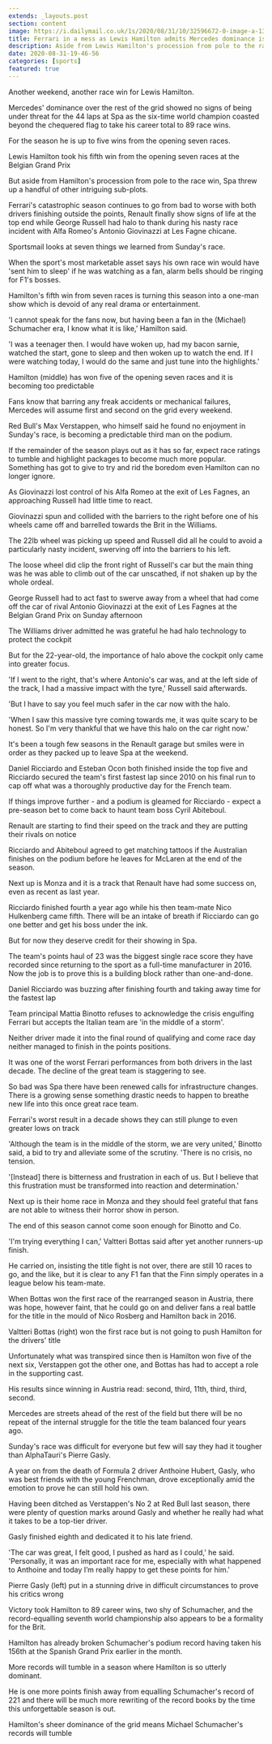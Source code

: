 ```yaml
---
extends: _layouts.post
section: content
image: https://i.dailymail.co.uk/1s/2020/08/31/10/32596672-0-image-a-13_1598866521671.jpg 
title: Ferrari in a mess as Lewis Hamilton admits Mercedes dominance is boring - things we learned 
description: Aside from Lewis Hamilton's procession from pole to the race win, Spa threw up a handful of other intriguing sub-plots including Ferrari's demise and Renault's rise. Here are things we learned. 
date: 2020-08-31-19-46-56 
categories: [sports] 
featured: true 
--- 
```

Another weekend, another race win for Lewis Hamilton.  

Mercedes' dominance over the rest of the grid showed no signs of being under threat for the 44 laps at Spa as the six-time world champion coasted beyond the chequered flag to take his career total to 89 race wins. 

For the season he is up to five wins from the opening seven races. 

Lewis Hamilton took his fifth win from the opening seven races at the Belgian Grand Prix

But aside from Hamilton's procession from pole to the race win, Spa threw up a handful of other intriguing sub-plots. 

Ferrari's catastrophic season continues to go from bad to worse with both drivers finishing outside the points, Renault finally show signs of life at the top end while George Russell had halo to thank during his nasty race incident with Alfa Romeo's Antonio Giovinazzi at Les Fagne chicane. 

Sportsmail looks at seven things we learned from Sunday's race.  



When the sport's most marketable asset says his own race win would have 'sent him to sleep' if he was watching as a fan, alarm bells should be ringing for F1's bosses. 

Hamilton's fifth win from seven races is turning this season into a one-man show which is devoid of any real drama or entertainment. 

'I cannot speak for the fans now, but having been a fan in the (Michael) Schumacher era, I know what it is like,' Hamilton said. 

'I was a teenager then. I would have woken up, had my bacon sarnie, watched the start, gone to sleep and then woken up to watch the end. If I were watching today, I would do the same and just tune into the highlights.' 

Hamilton (middle) has won five of the opening seven races and it is becoming too predictable

Fans know that barring any freak accidents or mechanical failures, Mercedes will assume first and second on the grid every weekend. 

Red Bull's Max Verstappen, who himself said he found no enjoyment in Sunday's race, is becoming a predictable third man on the podium. 

If the remainder of the season plays out as it has so far, expect race ratings to tumble and highlight packages to become much more popular. Something has got to give to try and rid the boredom even Hamilton can no longer ignore.  

As Giovinazzi lost control of his Alfa Romeo at the exit of Les Fagnes, an approaching Russell had little time to react. 

Giovinazzi spun and collided with the barriers to the right before one of his wheels came off and barrelled towards the Brit in the Williams. 

The 22lb wheel was picking up speed and Russell did all he could to avoid a particularly nasty incident, swerving off into the barriers to his left. 

The loose wheel did clip the front right of Russell's car but the main thing was he was able to climb out of the car unscathed, if not shaken up by the whole ordeal. 

George Russell had to act fast to swerve away from a wheel that had come off the car of rival Antonio Giovinazzi at the exit of Les Fagnes at the Belgian Grand Prix on Sunday afternoon

The Williams driver admitted he was grateful he had halo technology to protect the cockpit

But for the 22-year-old, the importance of halo above the cockpit only came into greater focus. 

'If I went to the right, that's where Antonio's car was, and at the left side of the track, I had a massive impact with the tyre,' Russell said afterwards.

'But I have to say you feel much safer in the car now with the halo. 

'When I saw this massive tyre coming towards me, it was quite scary to be honest. So I'm very thankful that we have this halo on the car right now.'

It's been a tough few seasons in the Renault garage but smiles were in order as they packed up to leave Spa at the weekend. 

Daniel Ricciardo and Esteban Ocon both finished inside the top five and Ricciardo secured the team's first fastest lap since 2010 on his final run to cap off what was a thoroughly productive day for the French team. 

If things improve further - and a podium is gleamed for Ricciardo - expect a pre-season bet to come back to haunt team boss Cyril Abiteboul.

Renault are starting to find their speed on the track and they are putting their rivals on notice 

Ricciardo and Abiteboul agreed to get matching tattoos if the Australian finishes on the podium before he leaves for McLaren at the end of the season. 

Next up is Monza and it is a track that Renault have had some success on, even as recent as last year. 

Ricciardo finished fourth a year ago while his then team-mate Nico Hulkenberg came fifth. There will be an intake of breath if Ricciardo can go one better and get his boss under the ink. 

But for now they deserve credit for their showing in Spa.  

The team's points haul of 23 was the biggest single race score they have recorded since returning to the sport as a full-time manufacturer in 2016. Now the job is to prove this is a building block rather than one-and-done. 

Daniel Ricciardo was buzzing after finishing fourth and taking away time for the fastest lap

Team principal Mattia Binotto refuses to acknowledge the crisis engulfing Ferrari but accepts the Italian team are 'in the middle of a storm'. 

Neither driver made it into the final round of qualifying and come race day neither managed to finish in the points positions. 

It was one of the worst Ferrari performances from both drivers in the last decade. The decline of the great team is staggering to see. 

So bad was Spa there have been renewed calls for infrastructure changes. There is a growing sense something drastic needs to happen to breathe new life into this once great race team. 

Ferrari's worst result in a decade shows they can still plunge to even greater lows on track

'Although the team is in the middle of the storm, we are very united,' Binotto said, a bid to try and alleviate some of the scrutiny. 'There is no crisis, no tension.

'[Instead] there is bitterness and frustration in each of us. But I believe that this frustration must be transformed into reaction and determination.'

Next up is their home race in Monza and they should feel grateful that fans are not able to witness their horror show in person. 

The end of this season cannot come soon enough for Binotto and Co.  

'I'm trying everything I can,' Valtteri Bottas said after yet another runners-up finish. 

He carried on, insisting the title fight is not over, there are still 10 races to go, and the like, but it is clear to any F1 fan that the Finn simply operates in a league below his team-mate. 

When Bottas won the first race of the rearranged season in Austria, there was hope, however faint, that he could go on and deliver fans a real battle for the title in the mould of Nico Rosberg and Hamilton back in 2016. 

Valtteri Bottas (right) won the first race but is not going to push Hamilton for the drivers' title

Unfortunately what was transpired since then is Hamilton won five of the next six, Verstappen got the other one, and Bottas has had to accept a role in the supporting cast. 

His results since winning in Austria read: second, third, 11th, third, third, second. 

Mercedes are streets ahead of the rest of the field but there will be no repeat of the internal struggle for the title the team balanced four years ago.  

Sunday's race was difficult for everyone but few will say they had it tougher than AlphaTauri's Pierre Gasly. 

A year on from the death of Formula 2 driver Anthoine Hubert, Gasly, who was best friends with the young Frenchman, drove exceptionally amid the emotion to prove he can still hold his own. 

Having been ditched as Verstappen's No 2 at Red Bull last season, there were plenty of question marks around Gasly and whether he really had what it takes to be a top-tier driver. 

Gasly finished eighth and dedicated it to his late friend. 

'The car was great, I felt good, I pushed as hard as I could,' he said. 'Personally, it was an important race for me, especially with what happened to Anthoine and today I’m really happy to get these points for him.'

Pierre Gasly (left) put in a stunning drive in difficult circumstances to prove his critics wrong

Victory took Hamilton to 89 career wins, two shy of Schumacher, and the record-equalling seventh world championship also appears to be a formality for the Brit. 

Hamilton has already broken Schumacher's podium record having taken his 156th at the Spanish Grand Prix earlier in the month. 

More records will tumble in a season where Hamilton is so utterly dominant. 

He is one more points finish away from equalling Schumacher's record of 221 and there will be much more rewriting of the record books by the time this unforgettable season is out.  

Hamilton's sheer dominance of the grid means Michael Schumacher's records will tumble

